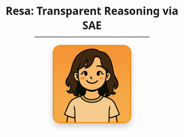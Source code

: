 <div align="center">
  <h1 style="font-family: 'Segoe UI', Tahoma, Geneva, Verdana, sans-serif; margin-bottom: 10px;">
    Resa: Transparent Reasoning via SAE
  </h1>

  <hr style="width: 60%; border: none; border-top: 2px solid #ccc; margin: 0 auto 20px auto;">

  <a href="https://github.com/shangshang-wang/Resa">
    <img src="./assets/Avatar-Resa.png" style="
      width: 200px;
      border-radius: 20px;
      box-shadow: 0 8px 16px rgba(0, 0, 0, 0.2);
      border: 3px solid #f18f01;
      transition: transform 0.3s ease;
    " 
    onmouseover="this.style.transform='scale(1.05)'" 
    onmouseout="this.style.transform='scale(1)'">
  </a>
</div>